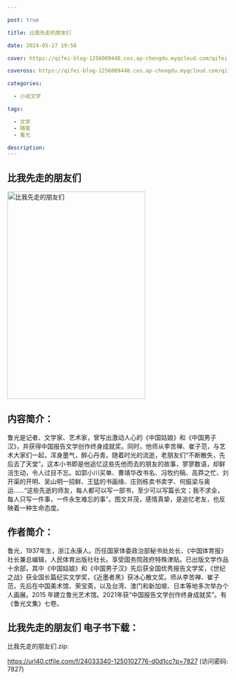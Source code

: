 ```yaml
---

post: true

title: 比我先走的朋友们

date: 2024-05-27 19:58

cover: https://qifei-blog-1256009448.cos.ap-chengdu.myqcloud.com/qifei-blog/662845230ea9cb14030d5357.jpg

coveross: https://qifei-blog-1256009448.cos.ap-chengdu.myqcloud.com/qifei-blog/662845230ea9cb14030d5357.jpg

categories:

  - 小说文学

tags:

  - 文学
  - 随笔
  - 鲁光

description:
---
```


## 比我先走的朋友们
<img alt="比我先走的朋友们 " class="aligncenter loading" data-was-processed="true" decoding="async" fetchpriority="high" height="471" src="https://qifei-blog-1256009448.cos.ap-chengdu.myqcloud.com/qifei-blog/662845230ea9cb14030d5357.jpg " style="cursor: zoom-in;" width="314"/>

## 内容简介：

鲁光是记者、文学家、艺术家，曾写出激动人心的《中国姑娘》和《中国男子汉》，并获得中国报告文学创作终身成就奖。同时，他师从李苦禅、崔子范，与艺术大家们一起，浑身墨气，醉心丹青。随着时光的流逝，老朋友们“不断散失，先后去了天堂”。这本小书即是他追忆这些先他而去的朋友的故事，寥寥数语，却鲜活生动，令人过目不忘。如郭小川买单、曹靖华改书名、冯牧约稿、高莽之忙、刘开渠的开明、吴山明一招鲜、王猛的书画缘、庄则栋卖书卖字、何振梁与奥运……“这些先逝的师友，每人都可以写一部书，至少可以写篇长文；我不求全，每人只写一件事，一件永生难忘的事”。图文并茂，感情真挚，是追忆老友，也反映着一种生命态度。

## 作者简介：

鲁光，1937年生，浙江永康人。历任国家体委政治部秘书处处长、《中国体育报》社长兼总编辑，人民体育出版社社长。享受国务院政府特殊津贴。已出版文学作品十余部，其中《中国姑娘》和《中国男子汉》先后获全国优秀报告文学奖，《世纪之战》获全国长篇纪实文学奖，《近墨者黑》获冰心散文奖。师从李苦禅、崔子范，先后在中国美术馆、荣宝斋，以及台湾、澳门和新加坡、日本等地多次举办个人画展。2015 年建立鲁光艺术馆。2021年获“中国报告文学创作终身成就奖”。有《鲁光文集》七卷。

## 比我先走的朋友们 电子书下载：
比我先走的朋友们.zip: 

https://url40.ctfile.com/f/24033340-1250102776-d0d1cc?p=7827 (访问密码: 7827)
